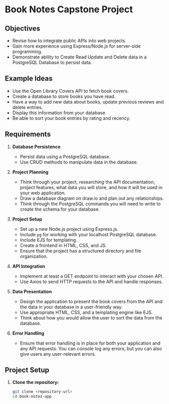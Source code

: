 # Book Notes Capstone Project

## Objectives
- Revise how to integrate public APIs into web projects.
- Gain more experience using Express/Node.js for server-side programming.
- Demonstrate ability to Create Read Update and Delete data in a PostgreSQL Database to persist data.

## Example Ideas
- Use the Open Library Covers API to fetch book covers.
- Create a database to store books you have read.
- Have a way to add new data about books, update previous reviews and delete entries.
- Display this information from your database 
- Be able to sort your book entries by rating and recency.

## Requirements
1. **Database Persistence**
   - Persist data using a PostgreSQL database.
   - Use CRUD methods to manipulate data in the database.

2. **Project Planning**
   - Think through your project, researching the API documentation, project features, what data you will store, and how it will be used in your web application.
   - Draw a database diagram on draw.io and plan out any relationships.
   - Think through the PostgreSQL commands you will need to write to create the schema for your database.

3. **Project Setup**
   - Set up a new Node.js project using Express.js.
   - Include `pg` for working with your localhost PostgreSQL database.
   - Include EJS for templating.
   - Create a frontend in HTML, CSS, and JS.
   - Ensure that the project has a structured directory and file organization.

4. **API Integration**
   - Implement at least a GET endpoint to interact with your chosen API.
   - Use Axios to send HTTP requests to the API and handle responses.

5. **Data Presentation**
   - Design the application to present the book covers from the API and the data in your database in a user-friendly way.
   - Use appropriate HTML, CSS, and a templating engine like EJS.
   - Think about how you would allow the user to sort the data from the database.

6. **Error Handling**
   - Ensure that error handling is in place for both your application and any API requests. You can console log any errors, but you can also give users any user-relevant errors.

## Project Setup

1. **Clone the repository:**
   ```sh
   git clone <repository-url>
   cd book-notes-app